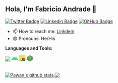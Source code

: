 ## Hola, I'm Fabricio Andrade 👋
   
<a href="https://twitter.com/fabriciosaand"><img alt="Twitter Badge" src="https://img.shields.io/badge/-Fabricio Andrade-6633cc?style=flat-square&labelColor=6633cc&logo=twitter&logoColor=white&link=https://twitter.com/fabriciosaand"/></a>
<a href="https://www.linkedin.com/in/fabriciosaand/"><img alt="Linkedin Badge" src="https://img.shields.io/badge/-Fabricio Andrade-6633cc?style=flat-square&logo=Linkedin&logoColor=white&link=https://www.linkedin.com/in/fabriciosaand/"/></a>
<a href="https://github.com/fabriciosaand"><img alt="GitHub Badge" src="https://img.shields.io/badge/-Fabricio%20Andrade-6633cc?style=flat-square&labelColor=6633cc&logo=github&logoColor=white&link=https://github.com/fabriciosaand"/></a>
<br/>

- 📫 How to reach me: [Linkdein](https://www.linkedin.com/in/fabriciosaand)
- 😄 Pronouns: He/His

**Languages and Tools:**

<code><img height="20" src="https://raw.githubusercontent.com/jmnote/z-icons/master/svg/java.svg"></code> 
<code><img height="20" src="https://raw.githubusercontent.com/github/explore/80688e429a7d4ef2fca1e82350fe8e3517d3494d/topics/android/android.png"></code>
<code><img height="20" src="https://raw.githubusercontent.com/github/explore/80688e429a7d4ef2fca1e82350fe8e3517d3494d/topics/javascript/javascript.png"></code>
<code><img height="20" src="https://raw.githubusercontent.com/github/explore/80688e429a7d4ef2fca1e82350fe8e3517d3494d/topics/nodejs/nodejs.png"></code> 

<br/>
<a href="https://github.com/iampawan">
 <img align="center" src="https://github-readme-stats.vercel.app/api?username=fabriciosaand&show_icons=true&theme=dark&line_height=27" alt="Pawan's github stats"/>
</a>
<a href="https://github.com/iampawan">
  <img align="center" src="https://github-readme-stats.vercel.app/api/top-langs/?username=fabriciosaand&theme=dark&hide_langs_below=1" />
</a>
